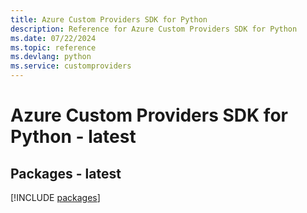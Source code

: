 ```yaml
---
title: Azure Custom Providers SDK for Python
description: Reference for Azure Custom Providers SDK for Python
ms.date: 07/22/2024
ms.topic: reference
ms.devlang: python
ms.service: customproviders
---
```

# Azure Custom Providers SDK for Python - latest
## Packages - latest
[!INCLUDE [packages](custom-providers-index.md)]